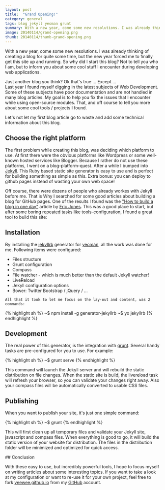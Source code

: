 ```yaml
---
layout: post
title:  "Grand Opening!"
category: general
tags: blog jekyll yeoman grunt
summary: With a new year, come some new resolutions. I was already thinking of creating a blog for quite some time, but the new year forced me to finally get this site up and running. So why did I start this blog? Not to tell you who I am, but to inform you about some cool stuff I encounter during developing web applications.
image: 20140114/grand-opening.png
thumb: 20140114/thumb-grand-opening.png
---
```


<p>
    With a new year, come some new resolutions. I was already thinking of creating a blog for quite some time,
    but the new year forced me to finally get this site up and running. So why did I start this blog?
    Not to tell you who I am, but to inform you about some cool stuff I encounter during developing web applications.
</p>
<p>
    Just another blog you think? Ok that's true ... Except ...<br />
    Last year I found myself digging in the latest subjects of Web Development.
    Some of these subjects have poor documentation and are not handled in many blog articles.
    My goal is to help you fix the issues that I encounter while using open-source modules.
    That, and off course to tell you more about some cool tools / projects I found.
</p>

<p>
    Let's not let my first blog article go to waste and add some technical information about this blog.
</p>

## Choose the right platform

<p>
    The first problem while creating this blog, was deciding which platform to use.
    At first there were the obvious platforms like Wordpress or some well-known hosted services like Blogger.
    Because I rather do not use these platforms, I went on a blog-platform-quest.
    After a while I bumped into <a href="http://jekyllrb.com/" target="_blank">Jekyll</a>.
    This Ruby based static site generator is easy to use and is perfect for building something as simple as this.
    Extra bonus: you can deploy to github pages instead of wasting your own web space!
</p>
<p>
    Off course, there were dozens of people who already workes with Jekyll before me.
    That is Why I searched for some good articles about building a blog for GitHub pages.
    One of the results I found was the
    <a href="http://erjjones.github.io/blog/How-I-built-my-blog-in-one-day/" target="_blank">&quot;How to build a blog in one day&quot;</a>
    article by
    <a href="http://erjjones.github.io/" target="_blank">Eric Jones</a>.
    This was a good place to start, but after some boring repeated tasks like tools-configuration, I found a great tool to build this site:
</p>

## Installation

<p>
    By installing the
    <a href="https://github.com/robwierzbowski/generator-jekyllrb" target="_blank">jekyllrb</a>
    generator for
    <a href="http://yeoman.io/" target="_blank">yeoman</a>, all the work was done for me. Following items were configured:
    <ul>
        <li>Files structure</li>
        <li>Grunt configuration</li>
        <li>Compass</li>
        <li>File watcher - which is much better than the default Jekyll watcher!</li>
        <li>LiveReload</li>
        <li>Jekyll configuration options</li>
        <li>Bower: Twitter Bootstrap / jQuery / ...</li>
    </ul>

    All that it took to let me focus on the lay-out and content, was 2 commands:
</p>

{% highlight sh %}
~$ npm install -g generator-jekyllrb
~$ yo jekyllrb
{% endhighlight %}

## Development
<p>
    The real power of this generator, is the integration with <a href="gruntjs.com">grunt</a>.
    Several handy tasks are pre-configured for you to use. For example:
</p>

{% highlight sh %}
~$ grunt serve
{% endhighlight %}

<p>
    This command will launch the Jekyll server and will rebuild the static distribution on file changes.
    When the static site is build, the livereload task will refresh your browser, so you can validate your changes right away.
    Also your compass files will be automatically converted to usable CSS files.
</p>

## Publishing
<p>
    When you want to publish your site, it's just one simple command:
</p>
{% highlight sh %}
~$ grunt
{% endhighlight %}
<p>
    This will first clean up all temporary files and validate your Jekyll site, javascript and compass files.
    When everything is good to go, it will build the static version of your website for distribution.
    The files in the distribution folder will be minimized and optimized for quick access.
</p>
## Conclusion
<p>
    With these easy to use, but incredibly powerful tools,
    I hope to focus myself on writing articles about some interesting topics.
    If you want to take a look at my configuration or want to re-use it for your own project,
    feel free to fork <a href="http://github.com/veewee/veewee.github.io">veewee.github.io</a>
    from my <a href="http://github.com/veewee/" target="_blank">GitHub</a> account.
</p>
